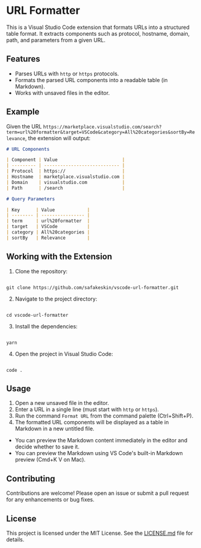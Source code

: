 # URL Formatter

This is a Visual Studio Code extension that formats URLs into a structured table format. It extracts components such as protocol, hostname, domain, path, and parameters from a given URL.

## Features

- Parses URLs with `http` or `https` protocols.
- Formats the parsed URL components into a readable table (in Markdown).
- Works with unsaved files in the editor.

## Example

Given the URL `https://marketplace.visualstudio.com/search?term=url%20formatter&target=VSCode&category=All%20categories&sortBy=Relevance`, the extension will output:

```markdown
# URL Components

| Component | Value                        |
| --------- | ---------------------------- |
| Protocol  | https://                     |
| Hostname  | marketplace.visualstudio.com |
| Domain    | visualstudio.com             |
| Path      | /search                      |

# Query Parameters

| Key      | Value            |
| -------- | ---------------- |
| term     | url%20formatter  |
| target   | VSCode           |
| category | All%20categories |
| sortBy   | Relevance        |
```

## Working with the Extension

1. Clone the repository:

```

git clone https://github.com/safakeskin/vscode-url-formatter.git

```

2. Navigate to the project directory:

```

cd vscode-url-formatter

```

3. Install the dependencies:

```

yarn

```

4. Open the project in Visual Studio Code:

```

code .

```

## Usage

1. Open a new unsaved file in the editor.
2. Enter a URL in a single line (must start with `http` or `https`).
3. Run the command `Format URL` from the command palette (Ctrl+Shift+P).
4. The formatted URL components will be displayed as a table in Markdown in a new untitled file.

- You can preview the Markdown content immediately in the editor and decide whether to save it.
- You can preview the Markdown using VS Code's built-in Markdown preview (Cmd+K V on Mac).

## Contributing

Contributions are welcome! Please open an issue or submit a pull request for any enhancements or bug fixes.

## License

This project is licensed under the MIT License. See the [LICENSE.md](LICENSE.md) file for details.

```

```
